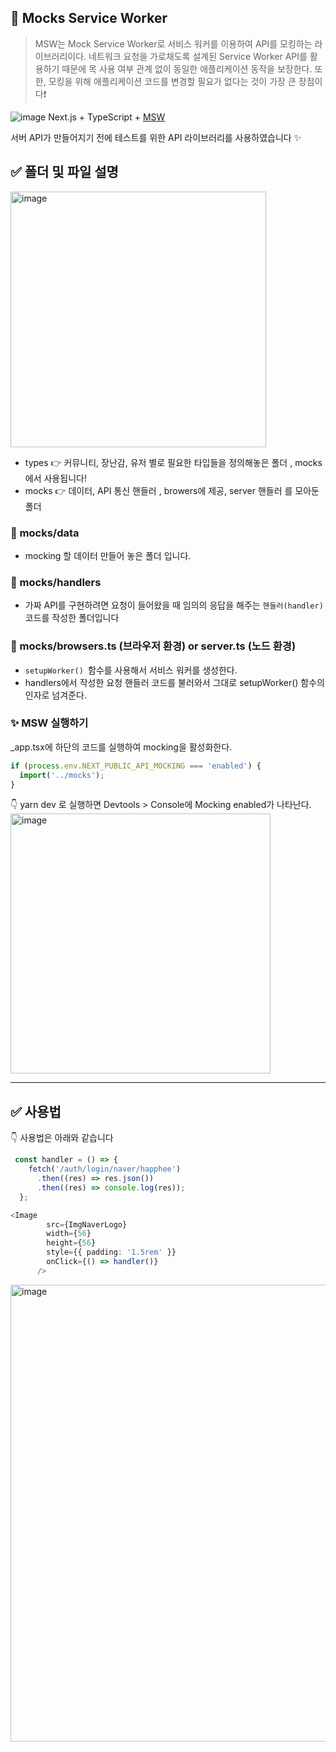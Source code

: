 ## 💚 Mocks Service Worker 
> MSW는 Mock Service Worker로 서비스 워커를 이용하여 API를 모킹하는 라이브러리이다.
네트워크 요청을 가로채도록 설계된 Service Worker API를 활용하기 때문에 목 사용 여부 관계 없이 동일한 애플리케이션 동작을 보장한다.
또한, 모킹을 위해 애플리케이션 코드를 변경할 필요가 없다는 것이 가장 큰 장점이다❗️

![image](https://user-images.githubusercontent.com/79238676/178445229-3830993e-877f-400a-8a49-af5d22056081.png)
Next.js + TypeScript + [MSW](https://mswjs.io/docs/getting-started/mocks/rest-api)

서버 API가 만들어지기 전에 테스트를 위한 API 라이브러리를 사용하였습니다 ✨

## ✅ 폴더 및 파일 설명 
<img width="409" alt="image" src="https://user-images.githubusercontent.com/79238676/178443838-9e4022a4-b62c-4ff9-a37f-afcf5d8b2701.png">

- types  👉  커뮤니티, 장난감, 유저 별로 필요한 타입들을 정의해놓은 폴더  , mocks에서 사용됩니다!
- mocks 👉 데이터, API 통신 핸들러 , browers에 제공, server 핸들러 를 모아둔 폴더

### 📁 mocks/data
- mocking 할 데이터 만들어 놓은 폴더 입니다.

### 📁 mocks/handlers
- 가짜 API를 구현하려면 요청이 들어왔을 때 임의의 응답을 해주는 `핸들러(handler)` 코드를 작성한 폴더입니다

### 📄 mocks/browsers.ts (브라우저 환경) or server.ts (노드 환경)
- `setupWorker() `함수를 사용해서 서비스 워커를 생성한다. 
- handlers에서 작성한 요청 핸들러 코드를 불러와서 그대로 setupWorker() 함수의 인자로 넘겨준다.


### ✨ MSW 실행하기
_app.tsx에 하단의 코드를 실행하여 mocking을 활성화한다.

```typescript
if (process.env.NEXT_PUBLIC_API_MOCKING === 'enabled') {
  import('../mocks');
}
```
👇 yarn dev 로 실행하면 Devtools > Console에 Mocking enabled가 나타난다.
<img width="416" alt="image" src="https://user-images.githubusercontent.com/79238676/178445662-f0a6ac15-153d-4cc0-8838-715dc7c14dd1.png">

---

## ✅ 사용법

👇 사용법은 아래와 같습니다
```typescript 
 const handler = () => {
    fetch('/auth/login/naver/happhee')
      .then((res) => res.json())
      .then((res) => console.log(res));
  };

<Image
        src={ImgNaverLogo}
        width={56}
        height={56}
        style={{ padding: '1.5rem' }}
        onClick={() => handler()}
      />
```
<img width="731" alt="image" src="https://user-images.githubusercontent.com/79238676/178446423-aaa54a33-7472-4da9-bb8f-8477b9caf480.png">


